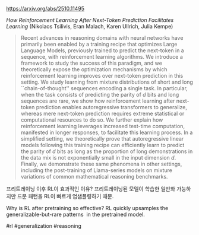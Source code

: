 https://arxiv.org/abs/2510.11495

*How Reinforcement Learning After Next-Token Prediction Facilitates Learning* (Nikolaos Tsilivis, Eran Malach, Karen Ullrich, Julia Kempe)

> Recent advances in reasoning domains with neural networks have primarily been enabled by a training recipe that optimizes Large Language Models, previously trained to predict the next-token in a sequence, with reinforcement learning algorithms. We introduce a framework to study the success of this paradigm, and we theoretically expose the optimization mechanisms by which reinforcement learning improves over next-token prediction in this setting. We study learning from mixture distributions of short and long ``chain-of-thought'' sequences encoding a single task. In particular, when the task consists of predicting the parity of $d$ bits and long sequences are rare, we show how reinforcement learning after next-token prediction enables autoregressive transformers to generalize, whereas mere next-token prediction requires extreme statistical or computational resources to do so. We further explain how reinforcement learning leverages increased test-time computation, manifested in longer responses, to facilitate this learning process. In a simplified setting, we theoretically prove that autoregressive linear models following this training recipe can efficiently learn to predict the parity of $d$ bits as long as the proportion of long demonstrations in the data mix is not exponentially small in the input dimension $d$. Finally, we demonstrate these same phenomena in other settings, including the post-training of Llama-series models on mixture variations of common mathematical reasoning benchmarks.

프리트레이닝 이후 RL이 효과적인 이유? 프리트레이닝된 모델이 학습한 일반화 가능하지만 드문 패턴을 RL이 빠르게 업샘플링하기 때문.

Why is RL after pretraining so effective? RL quickly upsamples the generalizable-but-rare patterns  in the pretrained model.

#rl #generalization #reasoning 